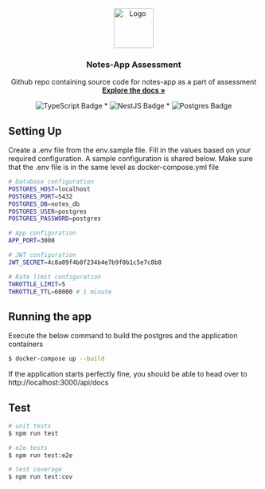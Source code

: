 
<div align="center">
  <a href="https://github.com/JoyalAJohney/Notes-App-Assessment/">
    <img src="https://raw.githubusercontent.com/othneildrew/Best-README-Template/master/images/logo.png" alt="Logo" width="80" height="80">
  </a>

  <h3 align="center">Notes-App Assessment</h3>

  <p align="center">
    Github repo containing source code for notes-app as a part of assessment
    <br />
    <a href="https://github.com/JoyalAJohney/Notes-App-Assessment/"><strong>Explore the docs »</strong></a>
    <br />
  </p>
  <img src="https://img.shields.io/badge/typescript-%23007ACC.svg?style=for-the-badge&logo=typescript&logoColor=white" alt="TypeScript Badge">
  *
  <img src="https://img.shields.io/badge/nestjs-%23E0234E.svg?style=for-the-badge&logo=nestjs&logoColor=white" alt="NestJS Badge">
  *
  <img src="https://img.shields.io/badge/postgres-%23316192.svg?style=for-the-badge&logo=postgresql&logoColor=white" alt="Postgres Badge">
</div>
  

## Setting Up

Create a .env file from the env.sample file. Fill in the values based on your required configuration. A sample configuration is shared below. Make sure that the .env file is in the same level as docker-compose.yml file
```bash
# Database configuration
POSTGRES_HOST=localhost 
POSTGRES_PORT=5432
POSTGRES_DB=notes_db
POSTGRES_USER=postgres
POSTGRES_PASSWORD=postgres

# App configuration
APP_PORT=3000

# JWT configuration
JWT_SECRET=4c8a09f4b8f234b4e7b9f0b1c5e7c8b8

# Rate limit configuration
THROTTLE_LIMIT=5
THROTTLE_TTL=60000 # 1 minute
```

## Running the app

Execute the below command to build the postgres and the application containers
```bash
$ docker-compose up --build
```
If the application starts perfectly fine, you should be able to head over to http://localhost:3000/api/docs

## Test

```bash
# unit tests
$ npm run test

# e2e tests
$ npm run test:e2e

# test coverage
$ npm run test:cov
```
